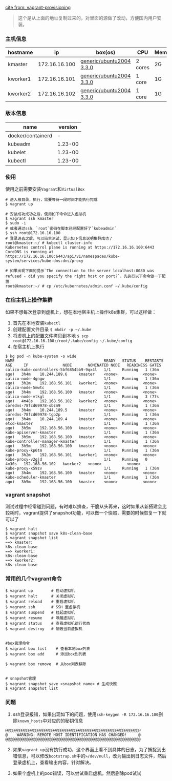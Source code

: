 [cite from: vagrant-provisioning](https://github.com/justmeandopensource/kubernetes/tree/master/vagrant-provisioning)
> 这个是从上面的地址复制过来的，对里面的源做了改动，方便国内用户安装。

### 主机信息
| hostname | ip | box(os)| CPU | Memory |
| ---- | ---- | ---- | ---- | ---- |
| kmaster | 172.16.16.100 | [generic/ubuntu2004 3.3.0](https://app.vagrantup.com/generic/boxes/ubuntu2004/versions/3.3.0) | 2 cores | 2G |
| kworker1 | 172.16.16.101 | [generic/ubuntu2004 3.3.0](https://app.vagrantup.com/generic/boxes/ubuntu2004/versions/3.3.0) | 1 core | 1G |
| kworker2 | 172.16.16.102 | [generic/ubuntu2004 3.3.0](https://app.vagrantup.com/generic/boxes/ubuntu2004/versions/3.3.0) | 1 core | 1G |

### 版本信息
| name | version |
| ---- | ---- |
| docker/containerd | - |
| kubeadm | 1.23-00 |
| kubelet | 1.23-00 |
| kubectl | 1.23-00 |

### 使用

使用之前需要安装`Vagrant`和`VirtualBox`

```shell
# 进入根目录，执行，需要等待一段时间才能执行完成
$ vagrant up

# 安装成功成功之后，使用如下命令进入虚拟机
$ vagrant ssh kmaster
$ sudo -i
# 或者通过ssh，`root`密码在脚本已经配置好了`kubeadmin`
$ ssh root@172.16.16.100
# 登录进去之后，可以简单测试，显示如下信息说明集群成功了
root@kmaster:~/ # kubectl cluster-info
Kubernetes control plane is running at https://172.16.16.100:6443
CoreDNS is running at https://172.16.16.100:6443/api/v1/namespaces/kube-system/services/kube-dns:dns/proxy

# 如果出现下面的提示`The connection to the server localhost:8080 was refused - did you specify the right host or port?`，先执行以下命令做一下配置
root@kmaster:~/ # cp /etc/kubernetes/admin.conf ~/.kube/config
```

### 在宿主机上操作集群
如果不想每次登录到虚机上，想在本地宿主机上操作k8s集群，可以这样做：
1. 首先在本地安装`kubectl`
2. 创建配置文件目录
`$ mkdir -p ~/.kube`
3. 将虚机上的配置文件拷贝到本地
`$ scp root@172.16.16.100:/root/.kube/config ~/.kube/config`
4. 在宿主机上执行
```shell
$ kg pod -n kube-system -o wide
NAME                                       READY   STATUS    RESTARTS      AGE     IP               NODE       NOMINATED NODE   READINESS GATES
calico-kube-controllers-5bf6854bb9-9qx4l   1/1     Running   1 (36m ago)   3h4m    10.244.189.6     kmaster    <none>           <none>
calico-node-4gngw                          1/1     Running   1 (36m ago)   3h2m    192.168.56.101   kworker1   <none>           <none>
calico-node-5mwtc                          1/1     Running   1 (36m ago)   3h4m    192.168.56.100   kmaster    <none>           <none>
calico-node-vtkgl                          1/1     Running   3 (77s ago)   4m48s   192.168.56.102   kworker2   <none>           <none>
coredns-78fcd69978-sbzm9                   1/1     Running   1 (36m ago)   3h4m    10.244.189.5     kmaster    <none>           <none>
coredns-78fcd69978-tgp2p                   1/1     Running   1 (36m ago)   3h4m    10.244.189.4     kmaster    <none>           <none>
etcd-kmaster                               1/1     Running   1 (36m ago)   3h5m    192.168.56.100   kmaster    <none>           <none>
kube-apiserver-kmaster                     1/1     Running   1 (36m ago)   3h5m    192.168.56.100   kmaster    <none>           <none>
kube-controller-manager-kmaster            1/1     Running   1 (36m ago)   3h5m    192.168.56.100   kmaster    <none>           <none>
kube-proxy-kp6tm                           1/1     Running   1 (36m ago)   3h2m    192.168.56.101   kworker1   <none>           <none>
kube-proxy-v2gjd                           1/1     Running   0             4m30s   192.168.56.102   kworker2   <none>           <none>
kube-proxy-x59zv                           1/1     Running   1 (36m ago)   3h4m    192.168.56.100   kmaster    <none>           <none>
kube-scheduler-kmaster                     1/1     Running   1 (36m ago)   3h5m    192.168.56.100   kmaster    <none>           <none>
```

### vagrant snapshot
测试过程中经常碰到问题，有时难以排查，干脆从头再来，这时如果从新搭建会比较耗时，vagrant提供了snapshot功能，可以做一个快照，需要的时候恢复一下就可以了
```shell
$ vagrant halt
$ vagrant snapshot save k8s-clean-base
$ vagrant snapshot list
==> kmaster:
k8s-clean-base
==> kworker1:
k8s-clean-base
==> kworker2:
k8s-clean-base
```


### 常用的几个vagrant命令
```shell
$ vagrant up        # 启动虚拟机
$ vagrant halt      # 关闭虚拟机
$ vagrant reload    # 重启虚拟机
$ vagrant ssh       # SSH 至虚拟机
$ vagrant suspend   # 挂起虚拟机
$ vagrant resume    # 唤醒虚拟机
$ vagrant status    # 查看虚拟机运行状态
$ vagrant destroy   # 销毁当前虚拟机
 

#box管理命令
$ vagrant box list    # 查看本地box列表
$ vagrant box add     # 添加box到列表

$ vagrant box remove  # 从box列表移除 


# snapshot管理
$ vagrant snapshot save <snapshot name> # 生成快照
$ vagrant snapshot list
```

### 问题
1. ssh登录报错，如果出现如下的问题，使用`ssh-keygen -R 172.16.16.100`删除`known_hosts`中对应的的秘钥信息
```
@@@@@@@@@@@@@@@@@@@@@@@@@@@@@@@@@@@@@@@@@@@@@@@@@@@@@@@@@@@
@    WARNING: REMOTE HOST IDENTIFICATION HAS CHANGED!     @
@@@@@@@@@@@@@@@@@@@@@@@@@@@@@@@@@@@@@@@@@@@@@@@@@@@@@@@@@@@
```

2. 如果`vagrant up`没有执行成功，这个界面上看不到具体的日志，为了捕捉到出错信息，可以修改`bootstrap.sh`中的`>/dev/null`，改为输出到日志文件，然后登录虚机上，查看输出内容，针对解决。

3. 如果个虚机上的pod错误，可以尝试重启虚机，然后删除pod试试
